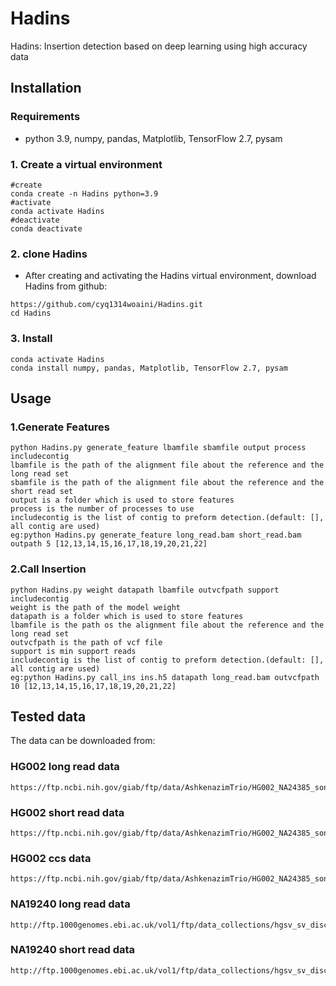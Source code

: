 # Hadins
Hadins: Insertion detection based on deep learning using high accuracy data

## Installation
### Requirements
* python 3.9, numpy, pandas, Matplotlib, TensorFlow 2.7, pysam
### 1. Create a virtual environment  
```
#create
conda create -n Hadins python=3.9
#activate
conda activate Hadins
#deactivate
conda deactivate
```   
### 2. clone Hadins
* After creating and activating the Hadins virtual environment, download Hadins from github:
```　 
https://github.com/cyq1314woaini/Hadins.git
cd Hadins
```
### 3. Install 
```　
conda activate Hadins
conda install numpy, pandas, Matplotlib, TensorFlow 2.7, pysam
```
## Usage
### 1.Generate Features
```　 
python Hadins.py generate_feature lbamfile sbamfile output process includecontig
lbamfile is the path of the alignment file about the reference and the long read set
sbamfile is the path of the alignment file about the reference and the short read set
output is a folder which is used to store features
process is the number of processes to use
includecontig is the list of contig to preform detection.(default: [], all contig are used)
eg:python Hadins.py generate_feature long_read.bam short_read.bam outpath 5 [12,13,14,15,16,17,18,19,20,21,22]
``` 
### 2.Call Insertion 
```　 
python Hadins.py weight datapath lbamfile outvcfpath support includecontig
weight is the path of the model weight
datapath is a folder which is used to store features
lbamfile is the path os the alignment file about the reference and the long read set
outvcfpath is the path of vcf file
support is min support reads
includecontig is the list of contig to preform detection.(default: [], all contig are used)
eg:python Hadins.py call_ins ins.h5 datapath long_read.bam outvcfpath 10 [12,13,14,15,16,17,18,19,20,21,22]
```  
## Tested data 
The data can be downloaded from:  

### HG002 long read data
```
https://ftp.ncbi.nih.gov/giab/ftp/data/AshkenazimTrio/HG002_NA24385_son/PacBio_MtSinai_NIST/Baylor_NGMLR_bam_GRCh37/HG002_PB_70x_RG_HP10XtrioRTG.bam
```
### HG002 short read data
```
https://ftp.ncbi.nih.gov/giab/ftp/data/AshkenazimTrio/HG002_NA24385_son/NIST_Illumina_2x250bps/novoalign_bams/HG002.hs37d5.2x250.bam
```   
### HG002 ccs data
``` 
https://ftp.ncbi.nih.gov/giab/ftp/data/AshkenazimTrio/HG002_NA24385_son/PacBio_CCS_15kb/alignment/HG002.Sequel.15kb.pbmm2.hs37d5.whatshap.haplotag.RTG.10x.trio.bam
 ```  
### NA19240 long read data
```
http://ftp.1000genomes.ebi.ac.uk/vol1/ftp/data_collections/hgsv_sv_discovery/working/20160905_smithm_pacbio_aligns/NA19240_bwamem_GRCh38DH_YRI_20160905_pacbio.bam
```   
### NA19240 short read data
```
http://ftp.1000genomes.ebi.ac.uk/vol1/ftp/data_collections/hgsv_sv_discovery/data/YRI/NA19240/high_cov_alignment/NA19240.alt_bwamem_GRCh38DH.20150715.YRI.high_coverage.cram
```   
